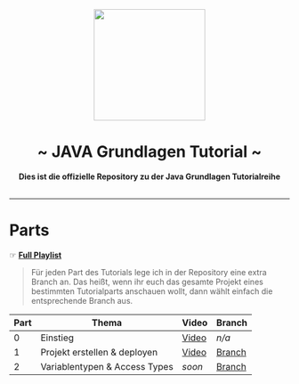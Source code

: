  <div align="center">
     <img src="https://zekro.de/src/Java_logo_icon.png" width="200">
     <h1>~ JAVA Grundlagen Tutorial ~</h1>
     <strong>Dies ist die offizielle Repository zu der Java Grundlagen Tutorialreihe</strong><br><br>

 </div>

---

# Parts

☞ **[Full Playlist](https://www.youtube.com/playlist?list=PLthqW7GiLEwKGzfoT7mJ4FkgIjV_6lM1L)**

> Für jeden Part des Tutorials lege ich in der Repository eine extra Branch an. Das heißt, wenn ihr euch das gesamte Projekt eines bestimmten Tutorialparts anschauen wollt, dann wählt einfach die entsprechende Branch aus. 

| Part | Thema | Video | Branch |
|------|-------|-------|--------|
| 0 | Einstieg | [Video](https://www.youtube.com/watch?v=tTXHwWcUrDE) | *n/a* |
| 1 | Projekt erstellen & deployen | [Video](https://youtu.be/Lap1SIzYcNk) | [Branch](https://github.com/zekroTJA/JavaTutorial/tree/part-01) | 
| 2 | Variablentypen & Access Types | *soon* | [Branch](https://github.com/zekroTJA/JavaTutorial/tree/part-02) | 
